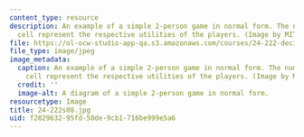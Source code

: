 ```yaml
---
content_type: resource
description: An example of a simple 2-person game in normal form. The numbers in each
  cell represent the respective utilities of the players. (Image by MIT OpenCourseWare.)
file: https://ol-ocw-studio-app-qa.s3.amazonaws.com/courses/24-222-decisions-games-and-rational-choice-spring-2008/f202963295fd50de9cb1716be999e5a6_24-222s08.jpg
file_type: image/jpeg
image_metadata:
  caption: An example of a simple 2-person game in normal form. The numbers in each
    cell represent the respective utilities of the players. (Image by MIT OpenCourseWare.)
  credit: ''
  image-alt: A diagram of a simple 2-person game in normal form.
resourcetype: Image
title: 24-222s08.jpg
uid: f2029632-95fd-50de-9cb1-716be999e5a6
---
```

